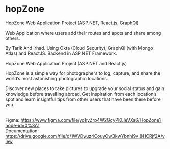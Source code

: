 # hopZone
HopZone Web Application Project (ASP.NET, React.js, GraphQl)

Web Application where users add their routes and spots and share among others.

By Tarik And Irhad. Using Okta (Cloud Security), GraphQl (with Mongo Atlas) and ReactJS. Backend in ASP.NET Framework.

HopZone Web Application Project (ASP.NET and React.js)

HopZone is a simple way for photographers to log, capture, and share the world’s most astonishing photographic locations.

Discover new places to take pictures to upgrade your social status and gain knowledge before travelling abroad. Get inspiration from each location’s spot and learn insightful tips from other users that have been there before you.

<br /> Figma: https://www.figma.com/file/yokyZrp4W2GcyPKLIeVXa6/HopZone?node-id=0%3A1 
<br /> Documentation: https://drive.google.com/file/d/1WVDyuz4CouyOw3kwYbnhi9v_8HCRjf2A/view

